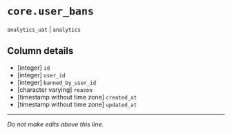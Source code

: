 # `core.user_bans`
`analytics_uat` | `analytics`

## Column details
* [integer]   `id`
* [integer]   `user_id`
* [integer]   `banned_by_user_id`
* [character varying] `reason`
* [timestamp without time zone] `created_at`
* [timestamp without time zone] `updated_at`

-------------------------------------------------------------------------------
*Do not make edits above this line.*
